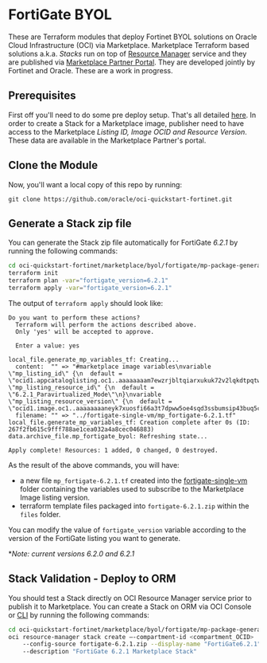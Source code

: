 # FortiGate BYOL

These are Terraform modules that deploy Fortinet BYOL solutions on Oracle Cloud Infrastructure (OCI) via Marketplace.
Marketplace Terraform based solutions a.k.a. *Stacks* run on top of [Resource Manager](https://docs.cloud.oracle.com/iaas/Content/ResourceManager/Concepts/resourcemanager.htm) service and they are published via [Marketplace Partner Portal](https://partner.cloudmarketplace.oracle.com/partner/index.html).
They are developed jointly by Fortinet and Oracle.  These are a work in progress.

## Prerequisites

First off you'll need to do some pre deploy setup.  That's all detailed [here](https://github.com/oracle/oci-quickstart-prerequisites).
In order to create a Stack for a Marketplace image, publisher need to have access to the Marketplace *Listing ID, Image OCID and Resource Version*. These data are available in the Marketplace Partner's portal.

## Clone the Module

Now, you'll want a local copy of this repo by running:

    git clone https://github.com/oracle/oci-quickstart-fortinet.git


## Generate a Stack zip file

You can generate the Stack zip file automatically for FortiGate *6.2.1* by running the following commands:

```bash
cd oci-quickstart-fortinet/marketplace/byol/fortigate/mp-package-generator
terraform init
terraform plan -var="fortigate_version=6.2.1"
terraform apply -var="fortigate_version=6.2.1"
```

The output of `terraform apply` should look like:

```
Do you want to perform these actions?
  Terraform will perform the actions described above.
  Only 'yes' will be accepted to approve.

  Enter a value: yes

local_file.generate_mp_variables_tf: Creating...
  content:  "" => "#marketplace image variables\nvariable \"mp_listing_id\" {\n  default = \"ocid1.appcataloglisting.oc1..aaaaaaaam7ewzrjbltqiarxukuk72v2lqkdtpqtwxqpszqqvrm7likfnpt5q\"\n}\nvariable \"mp_listing_resource_id\" {\n  default = \"6.2.1_Paravirtualized_Mode\"\n}\nvariable \"mp_listing_resource_version\" {\n  default = \"ocid1.image.oc1..aaaaaaaaneyk7xuosfi66a3t7dpww5oe4sqd3ssbumsip43buq5cwedilc6q\"\n}"
  filename: "" => "../fortigate-single-vm/mp_fortigate-6.2.1.tf"
local_file.generate_mp_variables_tf: Creation complete after 0s (ID: 267f2fb615c9fff788ae1cea032a4a8cec046883)
data.archive_file.mp_fortigate_byol: Refreshing state...

Apply complete! Resources: 1 added, 0 changed, 0 destroyed.
```

As the result of the above commands, you will have:

* a new file `mp_fortigate-6.2.1.tf` created into the [fortigate-single-vm](../fortigate-single-vm) folder containing the variables used to subscribe to the Marketplace Image listing version.
* terraform template files packaged into `fortigate-6.2.1.zip` within the `files` folder.

You can modify the value of `fortigate_version` variable according to the version of the FortiGate listing you want to generate.

**Note: current versions 6.2.0 and 6.2.1*

## Stack Validation - Deploy to ORM

You should test a Stack directly on OCI Resource Manager service prior to publish it to Marketplace. You can create a Stack on ORM via OCI Console or [CLI](https://docs.cloud.oracle.com/iaas/Content/API/Concepts/cliconcepts.htm) by running the following commands:

```bash
cd oci-quickstart-fortinet/marketplace/byol/fortigate/mp-package-generator/files
oci resource-manager stack create –-compartment-id <compartment_OCID> 
    --config-source fortigate-6.2.1.zip --display-name "FortiGate6.2.1" 
    --description "FortiGate 6.2.1 Marketplace Stack"
```